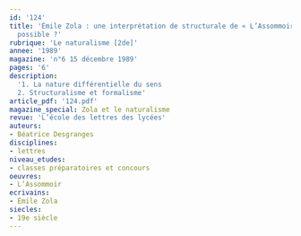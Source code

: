 ```yaml
---
id: '124'
title: 'Émile Zola : une interprétation de structurale de « L’Assommoir » est-elle
  possible ?'
rubrique: 'Le naturalisme [2de]'
annee: '1989'
magazine: 'n°6 15 décembre 1989'
pages: '6'
description: 
  '1. La nature différentielle du sens
  2. Structuralisme et formalisme'
article_pdf: '124.pdf'
magazine_special: Zola et le naturalisme
revue: 'L’école des lettres des lycées'
auteurs:
- Béatrice Desgranges
disciplines:
- lettres
niveau_etudes:
- classes préparatoires et concours
oeuvres:
- L’Assommoir
ecrivains:
- Émile Zola
siecles:
- 19e siècle
---
```

